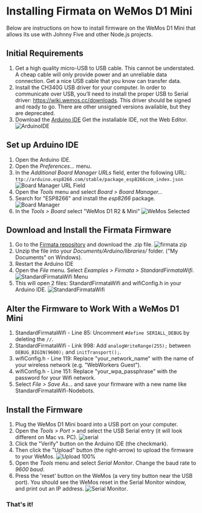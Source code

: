 # Installing Firmata on WeMos D1 Mini
Below are instructions on how to install firmware on the WeMos D1 Mini that allows its use with Johnny Five and other Node.js projects.

## Initial Requirements

1. Get a high quality micro-USB to USB cable. This cannot be understated. A cheap cable will only provide power and an 
unreliable data connection. Get a nice USB cable that you know can transfer data.
1. Install the CH340G USB driver for your computer. In order to communicate over USB, you’ll need to install the proper USB to Serial driver: https://wiki.wemos.cc/downloads. This driver should be signed and ready to go. There are other unsigned versions available, but they are deprecated.
1. Download the [Arduino IDE](https://www.arduino.cc/en/Main/Software) Get the installable IDE, not the Web Editor. ![ArduinoIDE](images/arduinoIDE.png)

## Set up Arduino IDE

1. Open the Arduino IDE.
1. Open the _Preferences..._ menu.
1. In the _Additional Board Manager URLs_ field, enter the following URL: `ttp://arduino.esp8266.com/stable/package_esp8266com_index.json` ![Board Manager URL Field](images/addtlboardmgr.png)
1. Open the _Tools_ menu and select _Board > Board Manager..._
1. Search for "ESP8266" and install the *esp8266* package. ![Board Manager](images/esp8266package.png)
1. In the _Tools > Board_ select "WeMos D1 R2 & Mini" ![WeMos Selected](images/toolsmenu.png)

## Download and Install the Firmata Firmware

1. Go to the [Firmata repository](https://github.com/firmata/arduino) and download the .zip file. ![firmata zip](images/firmatazip.png)
1. Unzip the file into your _Documents/Arduino/libraries/_ folder. ("My Documents" on Windows).
1. Restart the Arduino IDE
1. Open the _File_ menu. Select _Examples > Firmata > StandardFirmataWifi_. ![StandardFirmataWifi Menu](images/SFWmenu.png)
1. This will open 2 files: StandardFirmataWifi and wifiConfig.h in your Arduino IDE. ![StandardFirmataWifi](images/sfw.png)

## Alter the Firmware to Work With a WeMos D1 Mini

1. StandardFirmataWifi - Line 85: Uncomment `#define SERIALL_DEBUG` by deleting the `//`. 
1. StandardFirmataWifi - Link 998: Add `analogWriteRange(255);` between `DEBUG_BIGIN(9600);` and `initTransport();`.
1. wifiConfig.h - Line 119: Replace "your_network_name" with the name of your wireless network (e.g. "WebWorkers Guest"). 
1. wifiConfig.h - Line 151: Replace "your_wpa_passphrase" with the password for your Wifi network.
1. Select _File > Save As..._ and save your firmware with a new name like StandardFirmataWifi-Nodebots.

## Install the Firmware

1. Plug the WeMos D1 Mini board into a USB port on your computer.
1. Open the _Tools > Port >_ and select the USB Serial entry (it will look different on Mac vs. PC). ![serial](images/serial.png)
1. Click the "Verify" button on the Arduino IDE (the checkmark).
1. Then click the "Upload" button (the right-arrow) to upload the firmware to your WeMos. ![Upload 100%](images/upload.png)
1. Open the _Tools_ menu and select _Serial Monitor_. Change the baud rate to _9600 baud_.
1. Press the 'reset' button on the WeMos (a very tiny button near the USB port). You should see the WeMos reset in the Serial Monitor window, and print out an IP address. ![Serial Monitor](images/serialmon.png).

### That's it!